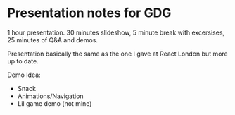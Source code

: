 # Presentation notes for GDG

1 hour presentation. 30 minutes slideshow, 5 minute break with excersises, 25 minutes of Q&A and demos.

Presentation basically the same as the one I gave at React London but more up to date.

Demo Idea:

-   Snack
-   Animations/Navigation
-   Lil game demo (not mine)
